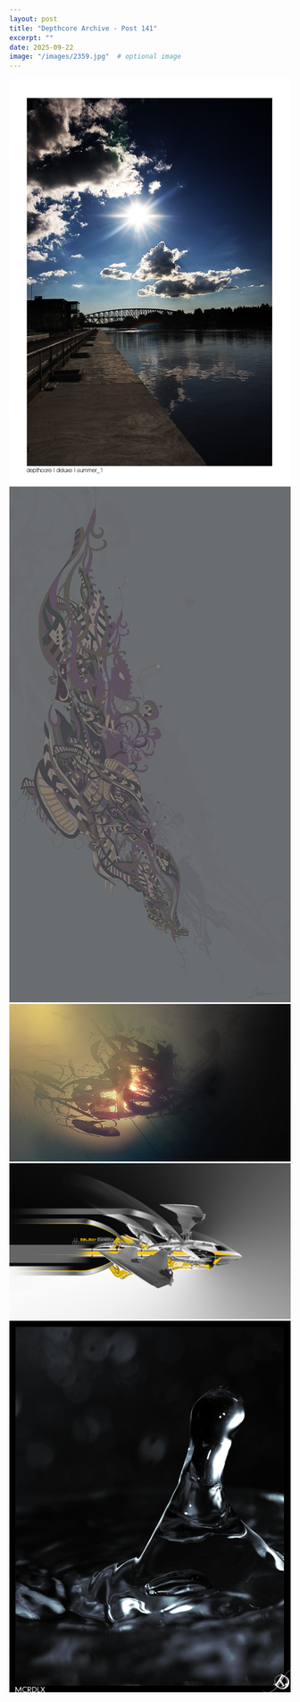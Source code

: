 ```yaml
---
layout: post
title: "Depthcore Archive - Post 141"
excerpt: ""
date: 2025-09-22
image: "/images/2359.jpg"  # optional image
---
```


<img src="/images/2359.jpg">
<img src="/images/2360.jpg" alt="2360.jpg"/>
<img src="/images/2363.jpg" alt="2363.jpg"/>
<img src="/images/2364.jpg" alt="2364.jpg"/>
<img src="/images/2365.jpg" alt="2365.jpg"/>
